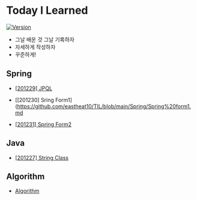

# Today I Learned
[![Version](https://img.shields.io/badge/version-2020.12.27-red.svg)](./CHANGELOG) 
* 그날 배운 것 그날 기록하자
* 자세하게 작성하자
* 꾸준하게!



## Spring

* [[201229] JPQL](https://github.com/eastheat10/TIL/blob/main/Spring/JPQL.md)

* [[201230] Sring Form1](https://github.com/eastheat10/TIL/blob/main/Spring/Spring%20form1.md

* [[201231] Spring Form2](https://github.com/eastheat10/TIL/blob/main/Spring/Spring%20form2.md)



## Java

* [[201227] String Class](https://github.com/eastheat10/TIL/blob/main/Java/StringClass.md)

  

## Algorithm
* [Algorithm](https://github.com/eastheat10/TIL/blob/main/Algorithm/beakjoon_algorithm.md)